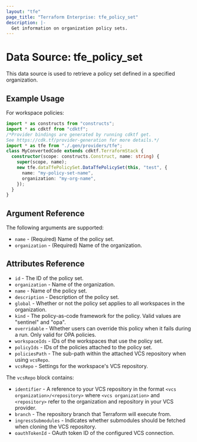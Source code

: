 ```yaml
---
layout: "tfe"
page_title: "Terraform Enterprise: tfe_policy_set"
description: |-
  Get information on organization policy sets.
---
```


# Data Source: tfe_policy_set

This data source is used to retrieve a policy set defined in a specified organization.

## Example Usage

For workspace policies:

```typescript
import * as constructs from "constructs";
import * as cdktf from "cdktf";
/*Provider bindings are generated by running cdktf get.
See https://cdk.tf/provider-generation for more details.*/
import * as tfe from "./.gen/providers/tfe";
class MyConvertedCode extends cdktf.TerraformStack {
  constructor(scope: constructs.Construct, name: string) {
    super(scope, name);
    new tfe.dataTfePolicySet.DataTfePolicySet(this, "test", {
      name: "my-policy-set-name",
      organization: "my-org-name",
    });
  }
}

```

## Argument Reference

The following arguments are supported:

* `name` - (Required) Name of the policy set.
* `organization` - (Required) Name of the organization.

## Attributes Reference

* `id` - The ID of the policy set.
* `organization` - Name of the organization.
* `name` - Name of the policy set.
* `description` - Description of the policy set.
* `global` - Whether or not the policy set applies to all workspaces in the organization.
* `kind` - The policy-as-code framework for the policy. Valid values are "sentinel" and "opa".
* `overridable` - Whether users can override this policy when it fails during a run. Only valid for OPA policies.
* `workspaceIds` - IDs of the workspaces that use the policy set.
* `policyIds` - IDs of the policies attached to the policy set.
* `policiesPath` - The sub-path within the attached VCS repository when using `vcsRepo`.
* `vcsRepo` - Settings for the workspace's VCS repository.

The `vcsRepo` block contains:

* `identifier` - A reference to your VCS repository in the format `<vcs organization>/<repository>`
  where `<vcs organization>` and `<repository>` refer to the organization and repository in your VCS
  provider.
* `branch` - The repository branch that Terraform will execute from.
* `ingressSubmodules` - Indicates whether submodules should be fetched when
  cloning the VCS repository.
* `oauthTokenId` - OAuth token ID of the configured VCS connection.


<!-- cache-key: cdktf-0.17.0-pre.15 input-369a7ffb16c0ab83ebbbde324972bb3020c1f6cf5bfbf759dc0563f1d5a4b8b1 -->